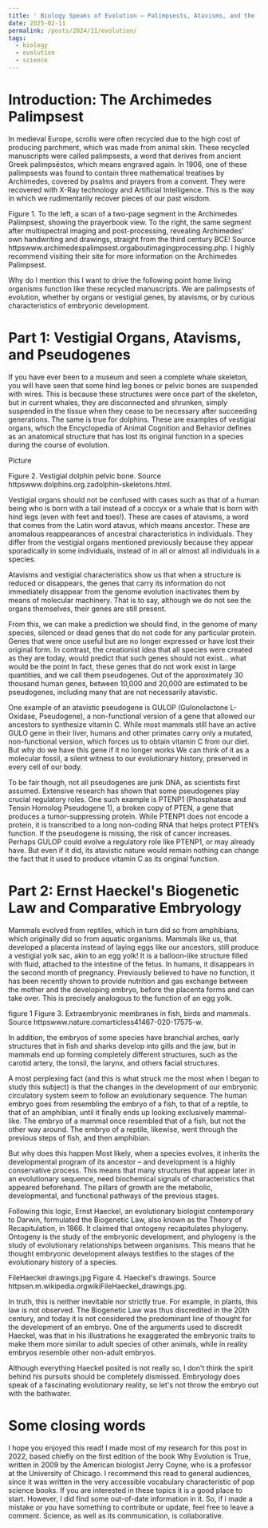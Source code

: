 ```yaml
---
title: ' Biology Speaks of Evolution – Palimpsests, Atavisms, and the (Disproved) "Biogenetic Law"'
date: 2025-02-11
permalink: /posts/2024/11/evolution/
tags:
  - biology
  - evolution
  - science
---
```


Introduction: The Archimedes Palimpsest
======

In medieval Europe, scrolls were often recycled due to the high cost of producing parchment, which was made from animal skin. These recycled manuscripts were called palimpsests, a word that derives from ancient Greek palimpsēstos, which means engraved again. In 1906, one of these palimpsests was found to contain three mathematical treatises by Archimedes, covered by psalms and prayers from a convent. They were recovered with X-Ray technology and Artificial Intelligence. This is the way in which we rudimentarily recover pieces of our past wisdom.

Figure 1. To the left, a scan of a two-page segment in the Archimedes Palimpsest, showing the prayerbook view. To the right, the same segment after multispectral imaging and post-processing, revealing Archimedes' own handwriting and drawings, straight from the third century BCE! Source httpswww.archimedespalimpsest.orgaboutimagingprocessing.php. I highly recommend visiting their site for more information on the Archimedes Palimpsest.

Why do I mention this I want to drive the following point home living organisms function like these recycled manuscripts. We are palimpsests of evolution, whether by organs or vestigial genes, by atavisms, or by curious characteristics of embryonic development.

Part 1: Vestigial Organs, Atavisms, and Pseudogenes
======

If you have ever been to a museum and seen a complete whale skeleton, you will have seen that some hind leg bones or pelvic bones are suspended with wires. This is because these structures were once part of the skeleton, but in current whales, they are disconnected and shrunken, simply suspended in the tissue when they cease to be necessary after succeeding generations. The same is true for dolphins. These are examples of vestigial organs, which the Encyclopedia of Animal Cognition and Behavior defines as an anatomical structure that has lost its original function in a species during the course of evolution.

Picture

Figure 2. Vestigial dolphin pelvic bone. Source httpswww.dolphins.org.zadolphin-skeletons.html.

Vestigial organs should not be confused with cases such as that of a human being who is born with a tail instead of a coccyx or a whale that is born with hind legs (even with feet and toes!). These are cases of atavisms, a word that comes from the Latin word atavus, which means ancestor. These are anomalous reappearances of ancestral characteristics in individuals. They differ from the vestigial organs mentioned previously because they appear sporadically in some individuals, instead of in all or almost all individuals in a species.

Atavisms and vestigial characteristics show us that when a structure is reduced or disappears, the genes that carry its information do not immediately disappear from the genome evolution inactivates them by means of molecular machinery. That is to say, although we do not see the organs themselves, their genes are still present.

From this, we can make a prediction we should find, in the genome of many species, silenced or dead genes that do not code for any particular protein. Genes that were once useful but are no longer expressed or have lost their original form. In contrast, the creationist idea that all species were created as they are today, would predict that such genes should not exist... what would be the point In fact, these genes that do not work exist in large quantities, and we call them pseudogenes. Out of the approximately 30 thousand human genes, between 10,000 and 20,000 are estimated to be pseudogenes, including many that are not necessarily atavistic.

One example of an atavistic pseudogene is GULOP (Gulonolactone L-Oxidase, Pseudogene), a non-functional version of a gene that allowed our ancestors to synthesize vitamin C. While most mammals still have an active GULO gene in their liver, humans and other primates carry only a mutated, non-functional version, which forces us to obtain vitamin C from our diet. But why do we have this gene if it no longer works We can think of it as a molecular fossil, a silent witness to our evolutionary history, preserved in every cell of our body.

To be fair though, not all pseudogenes are junk DNA, as scientists first assumed. Extensive research has shown that some pseudogenes play crucial regulatory roles. One such example is PTENP1 (Phosphatase and Tensin Homolog Pseudogene 1), a broken copy of PTEN, a gene that produces a tumor-suppressing protein. While PTENP1 does not encode a protein, it is transcribed to a long non-coding RNA that helps protect PTEN’s function. If the pseudogene is missing, the risk of cancer increases. Perhaps GULOP could evolve a regulatory role like PTENP1, or may already have. But even if it did, its atavistic nature would remain nothing can change the fact that it used to produce vitamin C as its original function.

Part 2: Ernst Haeckel's Biogenetic Law and Comparative Embryology
======

Mammals evolved from reptiles, which in turn did so from amphibians, which originally did so from aquatic organisms. Mammals like us, that developed a placenta instead of laying eggs like our ancestors, still produce a vestigial yolk sac, akin to an egg yolk! It is a balloon-like structure filled with fluid, attached to the intestine of the fetus. In humans, it disappears in the second month of pregnancy. Previously believed to have no function, it has been recently shown to provide nutrition and gas exchange between the mother and the developing embryo, before the placenta forms and can take over. This is precisely analogous to the function of an egg yolk.

figure 1 Figure 3. Extraembryonic membranes in fish, birds and mammals. Source httpswww.nature.comarticless41467-020-17575-w.

In addition, the embryos of some species have branchial arches, early structures that in fish and sharks develop into gills and the jaw, but in mammals end up forming completely different structures, such as the carotid artery, the tonsil, the larynx, and others facial structures.

A most perplexing fact (and this is what struck me the most when I began to study this subject) is that the changes in the development of our embryonic circulatory system seem to follow an evolutionary sequence. The human embryo goes from resembling the embryo of a fish, to that of a reptile, to that of an amphibian, until it finally ends up looking exclusively mammal-like. The embryo of a mammal once resembled that of a fish, but not the other way around. The embryo of a reptile, likewise, went through the previous steps of fish, and then amphibian.

But why does this happen Most likely, when a species evolves, it inherits the developmental program of its ancestor – and development is a highly conservative process. This means that many structures that appear later in an evolutionary sequence, need biochemical signals of characteristics that appeared beforehand. The pillars of growth are the metabolic, developmental, and functional pathways of the previous stages.

Following this logic, Ernst Haeckel, an evolutionary biologist contemporary to Darwin, formulated the Biogenetic Law, also known as the Theory of Recapitulation, in 1866. It claimed that ontogeny recapitulates phylogeny. Ontogeny is the study of the embryonic development, and phylogeny is the study of evolutionary relationships between organisms. This means that he thought embryonic development always testifies to the stages of the evolutionary history of a species.

FileHaeckel drawings.jpg Figure 4. Haeckel's drawings. Source httpsen.m.wikipedia.orgwikiFileHaeckel_drawings.jpg.

In truth, this is neither inevitable nor strictly true. For example, in plants, this law is not observed. The Biogenetic Law was thus discredited in the 20th century, and today it is not considered the predominant line of thought for the development of an embryo. One of the arguments used to discredit Haeckel, was that in his illustrations he exaggerated the embryonic traits to make them more similar to adult species of other animals, while in reality embryos resemble other non-adult embryos.

Although everything Haeckel posited is not really so, I don't think the spirit behind his pursuits should be completely dismissed. Embryology does speak of a fascinating evolutionary reality, so let's not throw the embryo out with the bathwater.

Some closing words
======

I hope you enjoyed this read! I made most of my research for this post in 2022, based chiefly on the first edition of the book Why Evolution is True, written in 2009 by the American biologist Jerry Coyne, who is a professor at the University of Chicago. I recommend this read to general audiences, since it was written in the very accessible vocabulary characteristic of pop science books. If you are interested in these topics it is a good place to start. However, I did find some out-of-date information in it. So, if i made a mistake or you have something to contribute or update, feel free to leave a comment. Science, as well as its communication, is collaborative.
